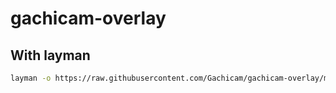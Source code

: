 # gachicam-overlay

## With layman

```bash
layman -o https://raw.githubusercontent.com/Gachicam/gachicam-overlay/master/repositories.xml -f -a gachicam-overlay
```
